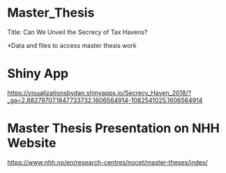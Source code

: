 # Master_Thesis
Title: Can We Unveil the Secrecy of Tax Havens?

*Data and files to access master thesis work

# Shiny App
https://visualizationsbydan.shinyapps.io/Secrecy_Haven_2018/?_ga=2.88279707.1847733732.1606564914-1082541025.1606564914

# Master Thesis Presentation on NHH Website
https://www.nhh.no/en/research-centres/nocet/master-theses/index/
